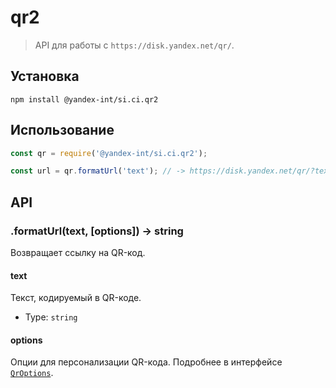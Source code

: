 # qr2

> API для работы с `https://disk.yandex.net/qr/`.

## Установка

```shell
npm install @yandex-int/si.ci.qr2
```

## Использование

```js
const qr = require('@yandex-int/si.ci.qr2');

const url = qr.formatUrl('text'); // -> https://disk.yandex.net/qr/?text=text
```

## API

### .formatUrl(text, [options]) -> string

Возвращает ссылку на QR-код.

#### text

Текст, кодируемый в QR-коде.

* Type: `string`

#### options

Опции для персонализации QR-кода. Подробнее в интерфейсе [`QrOptions`](./src/qr.ts).
